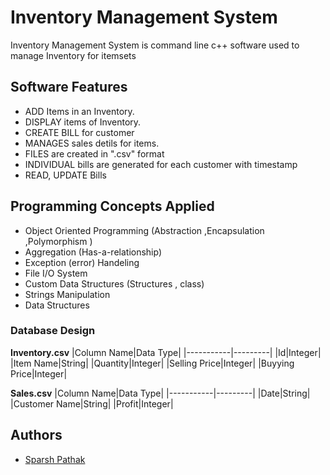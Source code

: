 # Inventory Management System

Inventory Management System is command line c++ software used to manage Inventory for itemsets

## Software Features

- ADD Items in an Inventory.
- DISPLAY items of Inventory.
- CREATE BILL for customer
- MANAGES sales detils for items.
- FILES are created in ".csv" format
- INDIVIDUAL bills are generated for each customer with timestamp
- READ, UPDATE Bills 

## Programming Concepts Applied

- Object Oriented Programming (Abstraction ,Encapsulation ,Polymorphism )
- Aggregation (Has-a-relationship)
- Exception (error) Handeling
- File I/O System
- Custom Data Structures (Structures , class)
- Strings Manipulation
- Data Structures

### Database Design

**Inventory.csv** 
|Column Name|Data Type|
|-----------|---------|
|Id|Integer|
|Item Name|String|
|Quantity|Integer|
|Selling Price|Integer|
|Buyying Price|Integer|

**Sales.csv**
|Column Name|Data Type|
|-----------|---------|
|Date|String|
|Customer Name|String|
|Profit|Integer|

## Authors

- [Sparsh Pathak](https://github.com/SPARSHpathak2002)
